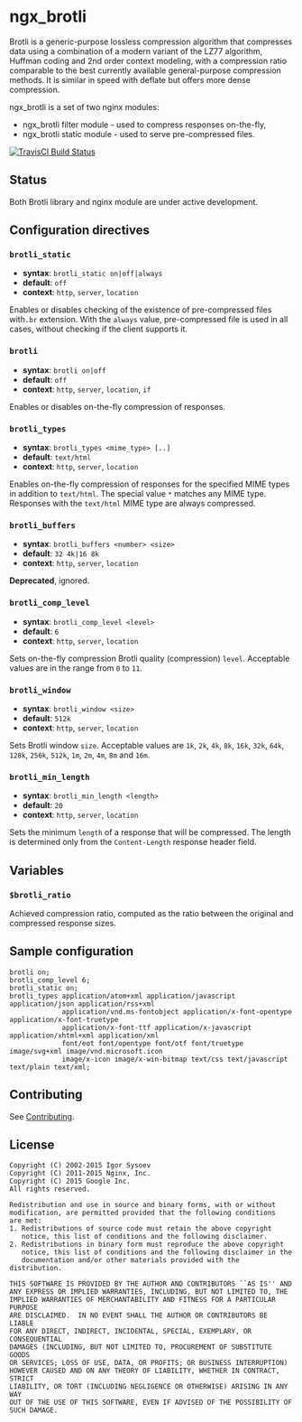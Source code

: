 # ngx\_brotli

Brotli is a generic-purpose lossless compression algorithm that
compresses data using a combination of a modern variant of the LZ77
algorithm, Huffman coding and 2nd order context modeling, with a
compression ratio comparable to the best currently available
general-purpose compression methods. It is similar in speed with deflate
but offers more dense compression.

ngx\_brotli is a set of two nginx modules:

  - ngx\_brotli filter module - used to compress responses on-the-fly,
  - ngx\_brotli static module - used to serve pre-compressed files.

[![TravisCI Build
Status](https://travis-ci.org/google/ngx_brotli.svg?branch=master)](https://travis-ci.org/google/ngx_brotli)

## Status

Both Brotli library and nginx module are under active development.

## Configuration directives

### `brotli_static`

  - **syntax**: `brotli_static on|off|always`
  - **default**: `off`
  - **context**: `http`, `server`, `location`

Enables or disables checking of the existence of pre-compressed files
with`.br` extension. With the `always` value, pre-compressed file is
used in all cases, without checking if the client supports it.

### `brotli`

  - **syntax**: `brotli on|off`
  - **default**: `off`
  - **context**: `http`, `server`, `location`, `if`

Enables or disables on-the-fly compression of responses.

### `brotli_types`

  - **syntax**: `brotli_types <mime_type> [..]`
  - **default**: `text/html`
  - **context**: `http`, `server`, `location`

Enables on-the-fly compression of responses for the specified MIME types
in addition to `text/html`. The special value `*` matches any MIME type.
Responses with the `text/html` MIME type are always compressed.

### `brotli_buffers`

  - **syntax**: `brotli_buffers <number> <size>`
  - **default**: `32 4k|16 8k`
  - **context**: `http`, `server`, `location`

**Deprecated**, ignored.

### `brotli_comp_level`

  - **syntax**: `brotli_comp_level <level>`
  - **default**: `6`
  - **context**: `http`, `server`, `location`

Sets on-the-fly compression Brotli quality (compression) `level`.
Acceptable values are in the range from `0` to `11`.

### `brotli_window`

  - **syntax**: `brotli_window <size>`
  - **default**: `512k`
  - **context**: `http`, `server`, `location`

Sets Brotli window `size`. Acceptable values are `1k`, `2k`, `4k`, `8k`,
`16k`, `32k`, `64k`, `128k`, `256k`, `512k`, `1m`, `2m`, `4m`, `8m` and
`16m`.

### `brotli_min_length`

  - **syntax**: `brotli_min_length <length>`
  - **default**: `20`
  - **context**: `http`, `server`, `location`

Sets the minimum `length` of a response that will be compressed. The
length is determined only from the `Content-Length` response header
field.

## Variables

### `$brotli_ratio`

Achieved compression ratio, computed as the ratio between the original
and compressed response sizes.

## Sample configuration

    brotli on;
    brotli_comp_level 6;
    brotli_static on;
    brotli_types application/atom+xml application/javascript application/json application/rss+xml
                 application/vnd.ms-fontobject application/x-font-opentype application/x-font-truetype
                 application/x-font-ttf application/x-javascript application/xhtml+xml application/xml
                 font/eot font/opentype font/otf font/truetype image/svg+xml image/vnd.microsoft.icon
                 image/x-icon image/x-win-bitmap text/css text/javascript text/plain text/xml;

## Contributing

See [Contributing](CONTRIBUTING.md).

## License

    Copyright (C) 2002-2015 Igor Sysoev
    Copyright (C) 2011-2015 Nginx, Inc.
    Copyright (C) 2015 Google Inc.
    All rights reserved.
    
    Redistribution and use in source and binary forms, with or without
    modification, are permitted provided that the following conditions
    are met:
    1. Redistributions of source code must retain the above copyright
       notice, this list of conditions and the following disclaimer.
    2. Redistributions in binary form must reproduce the above copyright
       notice, this list of conditions and the following disclaimer in the
       documentation and/or other materials provided with the distribution.
    
    THIS SOFTWARE IS PROVIDED BY THE AUTHOR AND CONTRIBUTORS ``AS IS'' AND
    ANY EXPRESS OR IMPLIED WARRANTIES, INCLUDING, BUT NOT LIMITED TO, THE
    IMPLIED WARRANTIES OF MERCHANTABILITY AND FITNESS FOR A PARTICULAR PURPOSE
    ARE DISCLAIMED.  IN NO EVENT SHALL THE AUTHOR OR CONTRIBUTORS BE LIABLE
    FOR ANY DIRECT, INDIRECT, INCIDENTAL, SPECIAL, EXEMPLARY, OR CONSEQUENTIAL
    DAMAGES (INCLUDING, BUT NOT LIMITED TO, PROCUREMENT OF SUBSTITUTE GOODS
    OR SERVICES; LOSS OF USE, DATA, OR PROFITS; OR BUSINESS INTERRUPTION)
    HOWEVER CAUSED AND ON ANY THEORY OF LIABILITY, WHETHER IN CONTRACT, STRICT
    LIABILITY, OR TORT (INCLUDING NEGLIGENCE OR OTHERWISE) ARISING IN ANY WAY
    OUT OF THE USE OF THIS SOFTWARE, EVEN IF ADVISED OF THE POSSIBILITY OF
    SUCH DAMAGE.